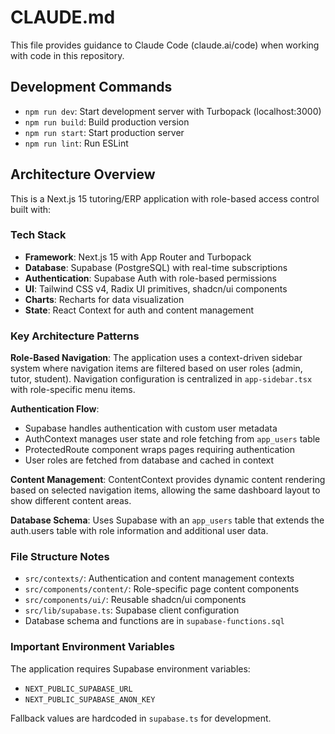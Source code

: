 # CLAUDE.md

This file provides guidance to Claude Code (claude.ai/code) when working with code in this repository.

## Development Commands

- `npm run dev`: Start development server with Turbopack (localhost:3000)
- `npm run build`: Build production version
- `npm run start`: Start production server
- `npm run lint`: Run ESLint

## Architecture Overview

This is a Next.js 15 tutoring/ERP application with role-based access control built with:

### Tech Stack
- **Framework**: Next.js 15 with App Router and Turbopack
- **Database**: Supabase (PostgreSQL) with real-time subscriptions
- **Authentication**: Supabase Auth with role-based permissions
- **UI**: Tailwind CSS v4, Radix UI primitives, shadcn/ui components
- **Charts**: Recharts for data visualization
- **State**: React Context for auth and content management

### Key Architecture Patterns

**Role-Based Navigation**: The application uses a context-driven sidebar system where navigation items are filtered based on user roles (admin, tutor, student). Navigation configuration is centralized in `app-sidebar.tsx` with role-specific menu items.

**Authentication Flow**: 
- Supabase handles authentication with custom user metadata
- AuthContext manages user state and role fetching from `app_users` table
- ProtectedRoute component wraps pages requiring authentication
- User roles are fetched from database and cached in context

**Content Management**: ContentContext provides dynamic content rendering based on selected navigation items, allowing the same dashboard layout to show different content areas.

**Database Schema**: Uses Supabase with an `app_users` table that extends the auth.users table with role information and additional user data.

### File Structure Notes

- `src/contexts/`: Authentication and content management contexts
- `src/components/content/`: Role-specific page content components  
- `src/components/ui/`: Reusable shadcn/ui components
- `src/lib/supabase.ts`: Supabase client configuration
- Database schema and functions are in `supabase-functions.sql`

### Important Environment Variables

The application requires Supabase environment variables:
- `NEXT_PUBLIC_SUPABASE_URL`
- `NEXT_PUBLIC_SUPABASE_ANON_KEY`

Fallback values are hardcoded in `supabase.ts` for development.